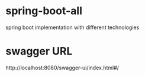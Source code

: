 # spring-boot-all
spring boot implementation with different technologies

# swagger URL
http://localhost:8080/swagger-ui/index.html#/
